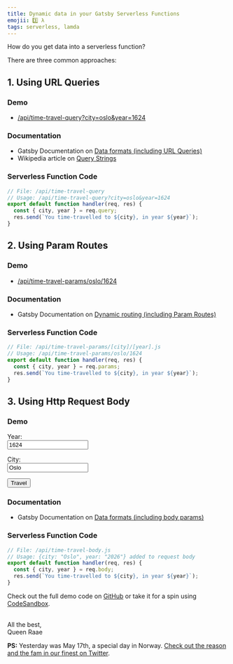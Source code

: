 ```yaml
---
title: Dynamic data in your Gatsby Serverless Functions
emojii: 3️⃣ λ
tags: serverless, lamda
---
```


How do you get data into a serverless function?

There are three common approaches:

## 1. Using URL Queries

### Demo

- [/api/time-travel-query?city=oslo&year=1624](https://demodatafunctions.gatsbyjs.io/api/time-travel-query?city=oslo&year=1624)

### Documentation

- Gatsby Documentation on [Data formats (including URL Queries)](https://www.gatsbyjs.com/docs/reference/functions/middleware-and-helpers#data-formats)
- Wikipedia article on [Query Strings](https://en.wikipedia.org/wiki/Query_string)

### Serverless Function Code

```js
// File: /api/time-travel-query
// Usage: /api/time-travel-query?city=oslo&year=1624
export default function handler(req, res) {
  const { city, year } = req.query;
  res.send(`You time-travelled to ${city}, in year ${year}`);
}
```

## 2. Using Param Routes

### Demo

- [/api/time-travel-params/oslo/1624](https://demodatafunctions.gatsbyjs.io/api/time-travel-params/oslo/1624)

### Documentation

- Gatsby Documentation on [Dynamic routing (including Param Routes)](https://www.gatsbyjs.com/docs/reference/functions/routing/#dynamic-routing)

### Serverless Function Code

```js
// File: /api/time-travel-params/[city]/[year].js
// Usage: /api/time-travel-params/oslo/1624
export default function handler(req, res) {
  const { city, year } = req.params;
  res.send(`You time-travelled to ${city}, in year ${year}`);
}
```

## 3. Using Http Request Body

### Demo

<form action="https://demodatafunctions.gatsbyjs.io/api/time-travel-body" method="post">
  <p>
    <label htmlFor="year">Year: </label>
    <br/>
    <input
      required
      type="number"
      id="year"
      name="year"
      value="1624"
    />
  </p>
  <p>
    <label htmlFor="city">City: </label>
    <br/>
    <input
      required
      type="text"
      id="city"
      name="city"
      value="Oslo"
    />
  </p>
  <button>Travel</button>
</form>

### Documentation

- Gatsby Documentation on [Data formats (including body params)](https://www.gatsbyjs.com/docs/reference/functions/middleware-and-helpers#data-formats)

### Serverless Function Code

```js
// File: /api/time-travel-body.js
// Usage: {city: "Oslo", year: "2026"} added to request body
export default function handler(req, res) {
  const { city, year } = req.body;
  res.send(`You time-travelled to ${city}, in year ${year}`);
}
```

Check out the full demo code on [GitHub](https://github.com/queen-raae/demo-data-functions) or take it for a spin using [CodeSandbox](https://codesandbox.io/s/demo-data-functions-e9gtq).

&nbsp;  
All the best,  
Queen Raae

**PS:** Yesterday was May 17th, a special day in Norway. [Check out the reason and the fam in our finest on Twitter](https://twitter.com/raae/status/1526811316349984768).
